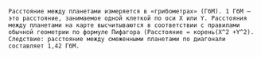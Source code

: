 ﻿	Расстояние между планетами измеряется в «грибометрах» (ГбМ). 1 ГбМ – это расстояние, занимаемое одной клеткой по оси Х или Y. Расстояния между планетами на карте высчитываются в соответствии с правилами обычной геометрии по формуле Пифагора (Расстояние = корень(X^2 +Y^2). Следствие: расстояние между смеженными планетами по диагонали составляет 1,42 ГбМ.